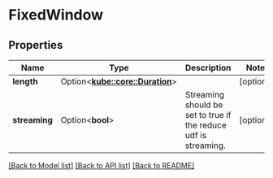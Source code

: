 # FixedWindow

## Properties

Name | Type | Description | Notes
------------ | ------------- | ------------- | -------------
**length** | Option<[**kube::core::Duration**](kube::core::Duration.md)> |  | [optional]
**streaming** | Option<**bool**> | Streaming should be set to true if the reduce udf is streaming. | [optional]

[[Back to Model list]](../README.md#documentation-for-models) [[Back to API list]](../README.md#documentation-for-api-endpoints) [[Back to README]](../README.md)


